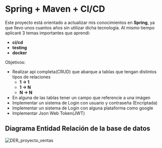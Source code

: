 # Spring + Maven + CI/CD

Este proyecto está orientado a actualizar mis conocimientos en **Spring**, ya que llevo unos cuantos años sin utilizar dicha tecnología. 
Al mismo tiempo aplicaré 3 temas importantes que aprendí: 
- **ci/cd**
- **testing**
- **docker**

Objetivos:
- Realizar api completa(CRUD) que abarque a tablas que tengan distintos tipos de relaciones
    - **1 -> 1**
    - **1 -> N**
    - **N -> N**
- En alguna de las tablas tener un campo que referencie a una imágen
- Implementar un sistema de Login con usuario y contraseña (Encriptada)
- Implementar un sistema de Login con alguna plataforma como google
- Implementar Json Web Token(JWT)

## Diagrama Entidad Relación de la base de datos
![DER_proyecto_ventas](https://github.com/user-attachments/assets/98d3688a-3c7a-4bdc-92c5-6e8859925eda)


